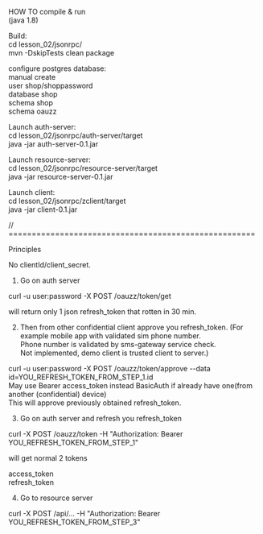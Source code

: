 HOW TO compile & run  
(java 1.8)

Build:  
cd lesson_02/jsonrpc/  
mvn -DskipTests clean package 

configure postgres database:  
manual create  
user shop/shoppassword  
database shop  
schema shop  
schema oauzz  
 

Launch auth-server:  
cd lesson_02/jsonrpc/auth-server/target  
java -jar auth-server-0.1.jar  
  
Launch resource-server:  
cd lesson_02/jsonrpc/resource-server/target  
java -jar resource-server-0.1.jar  
  
Launch client:  
cd lesson_02/jsonrpc/zclient/target  
java -jar client-0.1.jar  
  
  
  
// =====================================================  

Principles

No clientId/client_secret. 
   

1. Go on auth server 
 
curl -u user:password -X POST /oauzz/token/get

will return only 1 json refresh_token that rotten in 30 min.
      
  
       
2. Then from other confidential client approve you refresh_token.
(For example mobile app with validated sim phone number.  
Phone number is validated by sms-gateway service check.   
Not implemented, demo client is trusted client to server.) 

curl -u user:password -X POST /oauzz/token/approve --data id=YOU_REFRESH_TOKEN_FROM_STEP_1.id  
May use Bearer access_token instead BasicAuth if already have one(from another (confidential) device)  
This will approve previously obtained refresh_token.  
  
  
  
3. Go on auth server and refresh you refresh_token   

curl -X POST /oauzz/token -H "Authorization: Bearer YOU_REFRESH_TOKEN_FROM_STEP_1"

will get normal 2 tokens
  
access_token  
refresh_token   
  
  
     
4. Go to resource server

curl -X POST /api/... -H "Authorization: Bearer YOU_REFRESH_TOKEN_FROM_STEP_3"   
   
